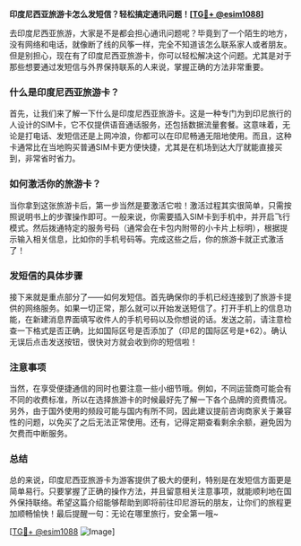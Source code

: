 **印度尼西亚旅游卡怎么发短信？轻松搞定通讯问题！[[TG💪+ @esim1088](https://t.me/s/esim1088)]**

去印度尼西亚旅游，大家是不是都会担心通讯问题呢？毕竟到了一个陌生的地方，没有网络和电话，就像断了线的风筝一样，完全不知道该怎么联系家人或者朋友。但是别担心，现在有了印度尼西亚旅游卡，你可以轻松解决这个问题。尤其是对于那些想要通过发短信与外界保持联系的人来说，掌握正确的方法非常重要。

### 什么是印度尼西亚旅游卡？

首先，让我们来了解一下什么是印度尼西亚旅游卡。这是一种专门为到印尼旅行的人设计的SIM卡，它不仅提供语音通话服务，还包括数据流量套餐。这意味着，无论是打电话、发短信还是上网冲浪，你都可以在印尼畅通无阻地使用。而且，这种卡通常比在当地购买普通SIM卡更方便快捷，尤其是在机场到达大厅就能直接买到，非常省时省力。

### 如何激活你的旅游卡？

当你拿到这张旅游卡后，第一步当然是要激活它啦！激活过程其实很简单，只需按照说明书上的步骤操作即可。一般来说，你需要插入SIM卡到手机中，并开启飞行模式。然后拨通特定的服务号码（通常会在卡包内附带的小卡片上标明），根据提示输入相关信息，比如你的手机号码等。完成这些之后，你的旅游卡就正式激活了！

### 发短信的具体步骤

接下来就是重点部分了——如何发短信。首先确保你的手机已经连接到了旅游卡提供的网络服务。如果一切正常，那么就可以开始发送短信了。打开手机上的信息功能，在新建消息界面填写收件人的手机号码以及你想说的话。发送之前，请注意检查一下格式是否正确，比如国际区号是否添加了（印尼的国际区号是+62）。确认无误后点击发送按钮，很快对方就会收到你的短信啦！

### 注意事项

当然，在享受便捷通信的同时也要注意一些小细节哦。例如，不同运营商可能会有不同的收费标准，所以在选择旅游卡的时候最好先了解一下各个品牌的资费情况。另外，由于国外使用的频段可能与国内有所不同，因此建议提前咨询商家关于兼容性的问题，以免买了之后无法正常使用。还有，记得定期查看剩余余额，避免因为欠费而中断服务。

### 总结

总的来说，印度尼西亚旅游卡为游客提供了极大的便利，特别是在发短信方面更是简单易行。只要掌握了正确的操作方法，并且留意相关注意事项，就能顺利地在国外保持联络。希望这篇介绍能够帮助到即将前往印尼游玩的朋友，让你们的旅程更加顺畅愉快！最后提醒一句：无论在哪里旅行，安全第一哦~

[[TG💪+ @esim1088](https://t.me/s/esim1088) ![Image](https://i.postimg.cc/4NQfJmqS/Snipaste-2025-05-13-00-14-12.png)]